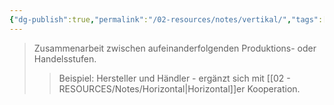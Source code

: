 ```yaml
---
{"dg-publish":true,"permalink":"/02-resources/notes/vertikal/","tags":["wirtschaft/kooperation","BWL"],"noteIcon":"","updated":"2025-09-05T10:12:32.000+02:00"}
---
```


>Zusammenarbeit zwischen aufeinanderfolgenden Produktions- oder Handelsstufen.
>>Beispiel: Hersteller und Händler - ergänzt sich mit [[02 - RESOURCES/Notes/Horizontal\|Horizontal]]er Kooperation.